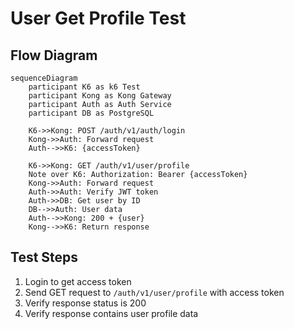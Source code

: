 # User Get Profile Test

## Flow Diagram

```mermaid
sequenceDiagram
    participant K6 as k6 Test
    participant Kong as Kong Gateway
    participant Auth as Auth Service
    participant DB as PostgreSQL

    K6->>Kong: POST /auth/v1/auth/login
    Kong->>Auth: Forward request
    Auth-->>K6: {accessToken}
    
    K6->>Kong: GET /auth/v1/user/profile
    Note over K6: Authorization: Bearer {accessToken}
    Kong->>Auth: Forward request
    Auth->>Auth: Verify JWT token
    Auth->>DB: Get user by ID
    DB-->>Auth: User data
    Auth-->>Kong: 200 + {user}
    Kong-->>K6: Return response
```

## Test Steps

1. Login to get access token
2. Send GET request to `/auth/v1/user/profile` with access token
3. Verify response status is 200
4. Verify response contains user profile data

